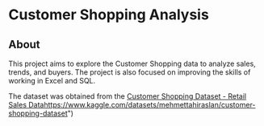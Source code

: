 # Customer Shopping Analysis

## About

This project aims to explore the Customer Shopping data to analyze sales, trends, and buyers. The project is also focused on improving the skills of working in Excel and SQL. 

The dataset was obtained from the [Customer Shopping Dataset - Retail Sales Data]("https://www.kaggle.com/datasets/mehmettahiraslan/customer-shopping-dataset)https://www.kaggle.com/datasets/mehmettahiraslan/customer-shopping-dataset")
